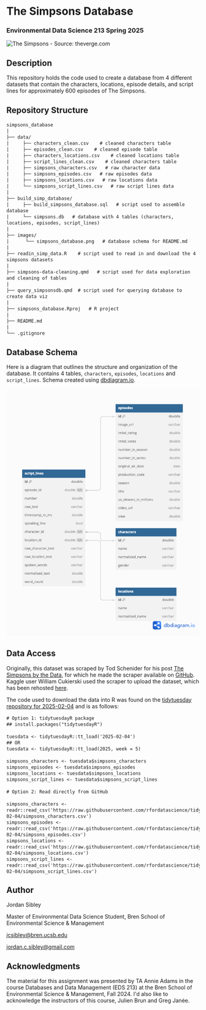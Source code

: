 # The Simpsons Database

### Environmental Data Science 213 Spring 2025 
![The Simpsons - Source: theverge.com](https://platform.theverge.com/wp-content/uploads/sites/2/chorus/uploads/chorus_asset/file/13079153/the-simpsons-tv-series-cast-wallpaper-109911.0.0.1444767471.jpeg?quality=90&strip=all&crop=7.8125%2C0%2C84.375%2C100&w=2400) 

## Description 

This repository holds the code used to create a database from 4 different datasets that contain the characters, locations, episode details, and script lines for approximately 600 episodes of The Simpsons. 

## Repository Structure 

```
simpsons_database
|
├── data/
|     ├── characters_clean.csv    # cleaned characters table
|     ├── episodes_clean.csv    # cleaned episode table
|     ├── characters_locations.csv    # cleaned locations table
|     ├── script_lines_clean.csv    # cleaned characters table 
|     ├── simpsons_characters.csv   # raw character data
|     ├── simpsons_episodes.csv   # raw episodes data
|     ├── simpsons_locations.csv   # raw locations data
|     └── simpsons_script_lines.csv   # raw script lines data
|
├── build_simp_database/
|     ├── build_simpsons_database.sql   # script used to assemble database
|     └── simpsons.db   # database with 4 tables (characters, locations, episodes, script_lines) 
|
├── images/
|      └── simpsons_database.png   # database schema for README.md
|
├── readin_simp_data.R    # script used to read in and download the 4 simpsons datasets
|
├── simpsons-data-cleaning.qmd   # script used for data exploration and cleaning of tables
|
├── query_simpsonsdb.qmd  # script used for querying database to create data viz
|
├── simpsons_database.Rproj   # R project 
|
├── README.md 
|
└── .gitignore     

```

## Database Schema 

Here is a diagram that outlines the structure and organization of the database. It contains 4 tables, `characters`, `episodes`, `locations` and `script_lines`. Schema created using [dbdiagram.io](https://dbdiagram.io/home).

![](images/simpsons_database.png)

## Data Access 

Originally, this dataset was scraped by Tod Schenider for his post [The Simpsons by the Data](https://toddwschneider.com/posts/the-simpsons-by-the-data/), for which he made the scraper available on [GitHub](https://github.com/toddwschneider/flim-springfield). Kaggle user William Cukierski used the scraper to upload the dataset, which has been rehosted [here](https://www.kaggle.com/datasets/prashant111/the-simpsons-dataset).

The code used to download the data into R was found on the [tidytuesday repository for 2025-02-04](https://github.com/rfordatascience/tidytuesday/tree/main/data/2025/2025-02-04) and is as follows: 

```
# Option 1: tidytuesdayR package 
## install.packages("tidytuesdayR")

tuesdata <- tidytuesdayR::tt_load('2025-02-04')
## OR
tuesdata <- tidytuesdayR::tt_load(2025, week = 5)

simpsons_characters <- tuesdata$simpsons_characters
simpsons_episodes <- tuesdata$simpsons_episodes
simpsons_locations <- tuesdata$simpsons_locations
simpsons_script_lines <- tuesdata$simpsons_script_lines

# Option 2: Read directly from GitHub

simpsons_characters <- readr::read_csv('https://raw.githubusercontent.com/rfordatascience/tidytuesday/main/data/2025/2025-02-04/simpsons_characters.csv')
simpsons_episodes <- readr::read_csv('https://raw.githubusercontent.com/rfordatascience/tidytuesday/main/data/2025/2025-02-04/simpsons_episodes.csv')
simpsons_locations <- readr::read_csv('https://raw.githubusercontent.com/rfordatascience/tidytuesday/main/data/2025/2025-02-04/simpsons_locations.csv')
simpsons_script_lines <- readr::read_csv('https://raw.githubusercontent.com/rfordatascience/tidytuesday/main/data/2025/2025-02-04/simpsons_script_lines.csv')

```


## Author 
Jordan Sibley 

Master of Environmental Data Science Student, Bren School of Environmental Science & Management

jcsibley@bren.ucsb.edu

jordan.c.sibley@gmail.com 

## Acknowledgments 

The material for this assignment was presented by TA Annie Adams in the course Databases and Data Management (EDS 213) at the Bren School of Environmental Science & Management, Fall 2024. I'd also like to acknowledge the instructors of this course, Julien Brun and Greg Janée. 
